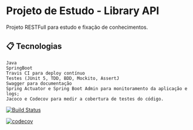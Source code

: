 # Projeto de Estudo - Library API

Projeto RESTFull para estudo e fixação de conhecimentos.

## 📋 Tecnologias

```
Java
SpringBoot
Travis CI para deploy contínuo
Testes (JUnit 5, TDD, BDD, Mockito, AssertJ
Swagger para documentação
Spring Actuator e Spring Boot Admin para monitoramento da aplicação e logs;
Jacoco e Codecov para medir a cobertura de testes do código.

```

[![Build Status](https://app.travis-ci.com/JeanZenzeluk/library-api.svg?branch=master)](https://app.travis-ci.com/JeanZenzeluk/library-api)

[![codecov](https://codecov.io/gh/JeanZenzeluk/library-api/branch/master/graph/badge.svg?token=O7ORQU89SQ)](https://codecov.io/gh/JeanZenzeluk/library-api)
